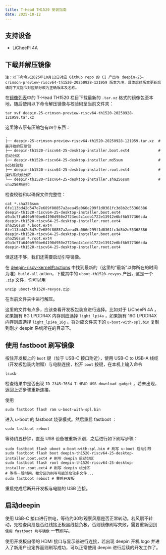 ```yaml
---
title: T-Head TH1520 安装指南
date: 2025-10-12
---
```


## 支持设备

- LiCheePi 4A  

## 下载并解压镜像

```
注：以下命令以2025年10月12日对应 Github repo 的 CI 产出与 deepin-25-crimson-preview-riscv64-th1520-20250928-121959 版本为准，具体后续版本更新后请将下文指令对应部分改为正确版本及名称。
```

在[镜像列表](https://deepin-community.github.io/sig-deepin-ports/images/riscv64)中的 T-Head TH1520 栏目下载最新的 `.tar.xz` 格式的镜像包至本地，随后使用以下命令解压镜像与校验码至当前文件夹：

```shell
tar xvf deepin-25-crimson-preview-riscv64-th1520-20250928-121959.tar.xz
```

这里除去原有压缩包有四个东西：
```
.
├── deepin-25-crimson-preview-riscv64-th1520-20250928-121959.tar.xz  # 最开始的压缩包
├── deepin-th1520-riscv64-25-desktop-installer.boot.ext4             # 启动分区
├── deepin-th1520-riscv64-25-desktop-installer.md5sum                # md5校验和
├── deepin-th1520-riscv64-25-desktop-installer.root.ext4             # 操作系统根分区
└── deepin-th1520-riscv64-25-desktop-installer.sha256sum             # sha256校验和
```

检查校验和以确保文件完整性：
```shell
cat *.sha256sum 
6fe113bd42d547e7e689f80857a2aea45a066e299f1d0361fc3d8b2c55368386  deepin-th1520-riscv64-25-desktop-installer.boot.ext4
d9a3c7fa640b9f0be64190d950e2723ec4c1ceb1722e13912e6bf6b577366cda  deepin-th1520-riscv64-25-desktop-installer.root.ext4
sha256sum *.boot.ext4 
6fe113bd42d547e7e689f80857a2aea45a066e299f1d0361fc3d8b2c55368386  deepin-th1520-riscv64-25-desktop-installer.boot.ext4
sha256sum *.root.ext4
d9a3c7fa640b9f0be64190d950e2723ec4c1ceb1722e13912e6bf6b577366cda  deepin-th1520-riscv64-25-desktop-installer.root.ext4
```

但这还不够，我们还需要启动引导镜像。  

在 [deepin-riscv-kernel的actions](https://github.com/deepin-community/deepin-riscv-kernel/actions) 中找到最新的（这里的“最新”以你所在的时间为准）`build-all` action，下载其中的 `uboot-th1520-revyos` 产出，这是一个 `.zip` 文件，你可以用

```shell
unzip uboot-th1520-revyos.zip
```

在当前文件夹中进行解压。  

这里的文件有点多，应该查看开发板包装盒进行选择。比如对于 LiCheePi 4A ，如果拥有 8G LPDDR4X 内存则应选择 `light_lpi4a` ，如果拥有 16G LPDDR4X 内存则应选择 `light_lpi4a_16g` 。将对应文件夹下的 `u-boot-with-spl.bin` 复制到刚才 deepin 系统所在的目录下。  

## 使用 fastboot 刷写镜像


按住开发板上的 `boot` 键（位于 USB-C 接口附近），使用 USB-C to USB-A 线缆（开发板包装内附赠）与电脑连接，松开 `boot` 按键，在本机上输入命令  
```shell
lsusb
```
检查结果中是否出现 `ID 2345:7654 T-HEAD USB download gadget` ，若未出现，返回上述步骤重新连接。  


使用  
```shell
sudo fastboot flash ram u-boot-with-spl.bin
```

进入 u-boot 的 fastboot 烧录模式。然后重启 fastboot ：

```shell
sudo fastboot reboot
```

等待约五秒钟，直至 USB 设备被重新识别，之后进行如下刷写步骤：
```shell
sudo fastboot flash uboot u-boot-with-spl.bin # 刷写 u-boot 启动引导
sudo fastboot flash boot deepin-th1520-riscv64-25-desktop-installer.boot.ext4 # 刷写 deepin 启动分区
sudo fastboot flash root deepin-th1520-riscv64-25-desktop-installer.root.ext4 # 刷写 deepin 根分区
# 等待一段时间，根分区的刷写可能涉及较多文件...
sudo fastboot reboot # 重启开发板
```

重启完成后断开开发板与电脑的 USB 连接。

## 启动deepin

使用 USB-C 接口进行供电，等待约30秒观察风扇是否正常转动，若风扇不转动，先检查风扇是否红线接正极黑线接负极，否则镜像刷写失败，需要重新回到 `使用 fastboot 刷写镜像` 一节刷写。  

使用开发板自带的 HDMI 接口与显示器进行连接，若出现 deepin 开机 logo 并进入了新用户设定界面则刷写成功，可以正常使用 deepin 进行后续的开发工作了。  

